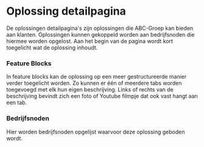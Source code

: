 # Oplossing detailpagina

De oplossingen detailpagina's zijn oplossingen die ABC-Groep kan bieden aan klanten. Oplossingen kunnen gekoppeld worden aan bedrijfsnoden die hiermee worden opgelost. Aan het begin van de pagina wordt kort toegelicht wat de oplossing inhoudt.

### Feature Blocks

In feature blocks kan de oplossing op een meer gestructureerde manier verder toegelicht worden. Zo kunnen er één of meerdere tabs worden toegevoegd met elk hun eigen beschrijving. Links of rechts van de beschrijving bevindt zich een foto of Youtube filmpje dat ook vast hangt aan een tab.

### Bedrijfsnoden

Hier worden bedrijfsnoden opgelijst waarvoor deze oplossing geboden wordt. 




